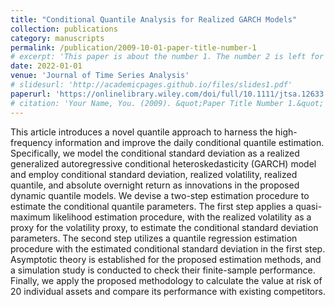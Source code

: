 ```yaml
---
title: "Conditional Quantile Analysis for Realized GARCH Models"
collection: publications
category: manuscripts
permalink: /publication/2009-10-01-paper-title-number-1
# excerpt: 'This paper is about the number 1. The number 2 is left for future work.'
date: 2022-01-01
venue: 'Journal of Time Series Analysis'
# slidesurl: 'http://academicpages.github.io/files/slides1.pdf'
paperurl: 'https://onlinelibrary.wiley.com/doi/full/10.1111/jtsa.12633'
# citation: 'Your Name, You. (2009). &quot;Paper Title Number 1.&quot; <i>Journal 1</i>. 1(1).'
---
```


This article introduces a novel quantile approach to harness the high-frequency information and improve the daily conditional quantile estimation.
Specifically, we model the conditional standard deviation as a realized generalized autoregressive conditional heteroskedasticity (GARCH) model and employ conditional standard deviation, realized volatility, realized quantile, and absolute overnight return as innovations in the proposed dynamic quantile models. We devise a two-step estimation procedure to estimate the conditional quantile parameters.
The first step applies a quasi-maximum likelihood estimation procedure, with the realized volatility as a proxy for the volatility proxy, to estimate the conditional standard deviation parameters.
The second step utilizes a quantile regression estimation procedure with the estimated conditional standard deviation in the first step.
Asymptotic theory is established for the proposed estimation methods, and a simulation study is conducted to check their finite-sample performance.
Finally, we apply the proposed methodology to calculate the value at risk of 20 individual assets and compare its performance with existing competitors.